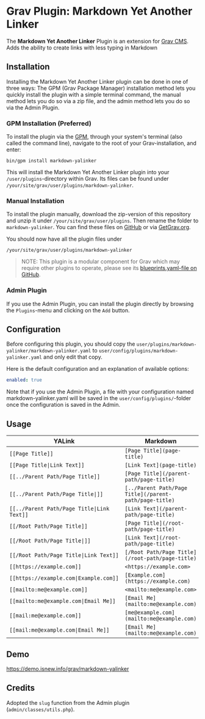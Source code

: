 # Grav Plugin: Markdown Yet Another Linker

The **Markdown Yet Another Linker** Plugin is an extension for [Grav CMS](http://github.com/getgrav/grav). Adds the ability to create links with less typing in Markdown

## Installation

Installing the Markdown Yet Another Linker plugin can be done in one of three ways: The GPM (Grav Package Manager) installation method lets you quickly install the plugin with a simple terminal command, the manual method lets you do so via a zip file, and the admin method lets you do so via the Admin Plugin.

### GPM Installation (Preferred)

To install the plugin via the [GPM](http://learn.getgrav.org/advanced/grav-gpm), through your system's terminal (also called the command line), navigate to the root of your Grav-installation, and enter:

    bin/gpm install markdown-yalinker

This will install the Markdown Yet Another Linker plugin into your `/user/plugins`-directory within Grav. Its files can be found under `/your/site/grav/user/plugins/markdown-yalinker`.

### Manual Installation

To install the plugin manually, download the zip-version of this repository and unzip it under `/your/site/grav/user/plugins`. Then rename the folder to `markdown-yalinker`. You can find these files on [GitHub](https://github.com/HuidaeCho/grav-plugin-markdown-yalinker) or via [GetGrav.org](http://getgrav.org/downloads/plugins#extras).

You should now have all the plugin files under

    /your/site/grav/user/plugins/markdown-yalinker

> NOTE: This plugin is a modular component for Grav which may require other plugins to operate, please see its [blueprints.yaml-file on GitHub](https://github.com/HuidaeCho/grav-plugin-markdown-yalinker/blob/master/blueprints.yaml).

### Admin Plugin

If you use the Admin Plugin, you can install the plugin directly by browsing the `Plugins`-menu and clicking on the `Add` button.

## Configuration

Before configuring this plugin, you should copy the `user/plugins/markdown-yalinker/markdown-yalinker.yaml` to `user/config/plugins/markdown-yalinker.yaml` and only edit that copy.

Here is the default configuration and an explanation of available options:

```yaml
enabled: true
```

Note that if you use the Admin Plugin, a file with your configuration named markdown-yalinker.yaml will be saved in the `user/config/plugins/`-folder once the configuration is saved in the Admin.

## Usage

| YALink | Markdown |
| ------ | -------- |
| `[[Page Title]]` | `[Page Title](page-title)` |
| `[[Page Title\|Link Text]]` | `[Link Text](page-title)` |
| `[[../Parent Path/Page Title]]` | `[Page Title](/parent-path/page-title)` |
| `[[../Parent Path/Page Title\|]]` | `[../Parent Path/Page Title](/parent-path/page-title)` |
| `[[../Parent Path/Page Title\|Link Text]]` | `[Link Text](/parent-path/page-title)` |
| `[[/Root Path/Page Title]]` | `[Page Title](/root-path/page-title)` |
| `[[/Root Path/Page Title\|]]` | `[Link Text](/root-path/page-title)` |
| `[[/Root Path/Page Title\|Link Text]]` | `[/Root Path/Page Title](/root-path/page-title)` |
| `[[https://example.com]]` | `<https://example.com>` |
| `[[https://example.com\|Example.com]]` | `[Example.com](https://example.com)` |
| `[[mailto:me@example.com]]` | `<mailto:me@example.com>` |
| `[[mailto:me@example.com\|Email Me]]` | `[Email Me](mailto:me@example.com)` |
| `[[mail:me@example.com]]` | `[me@example.com](mailto:me@example.com)` |
| `[[mail:me@example.com\|Email Me]]` | `[Email Me](mailto:me@example.com)` |

## Demo

https://demo.isnew.info/grav/markdown-yalinker

## Credits

Adopted the `slug` function from the Admin plugin (`admin/classes/utils.php`).
